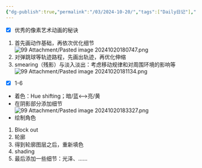 ```yaml
---
{"dg-publish":true,"permalink":"/03/2024-10-20/","tags":["Daily日记"],"noteIcon":"","created":"2025-01-31T00:35","updated":"2025-07-01T13:38"}
---
```


- [x] 优秀的像素艺术动画的秘诀
1. 首先画动作基础，再依次优化细节
![99 Attachment/Pasted image 20241020180747.png](/img/user/99%20Attachment/Pasted%20image%2020241020180747.png)
2. 对弹跳球等轨迹路程，先画出轨迹，再优化伸缩
3. smearing（残影）与淡入淡出：考虑移动规律和对周围环境的影响等
![99 Attachment/Pasted image 20241020181134.png](/img/user/99%20Attachment/Pasted%20image%2020241020181134.png)

- [x] 1-6
- 着色：Hue shifting；暗/蓝<-->亮/黄
- 在阴影部分添加细节
![99 Attachment/Pasted image 20241020183327.png](/img/user/99%20Attachment/Pasted%20image%2020241020183327.png)
- 绘制角色
1. Block out
2. 轮廓
3. 得到轮廓图层之后，重新填色
4. shading
5. 最后添加一些细节：光泽、……

